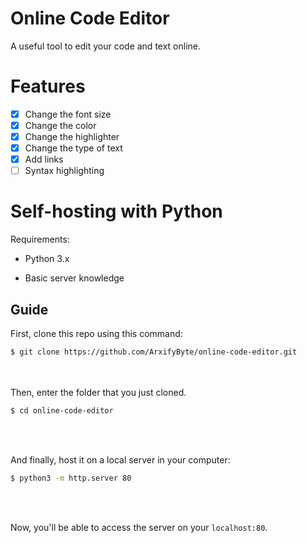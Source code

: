 # Online Code Editor
A useful tool to edit your code and text online.
# Features
- [x] Change the font size 
- [x] Change the color 
- [x] Change the highlighter 
- [x] Change the type of text
- [x] Add links
- [ ] Syntax highlighting
# Self-hosting with Python
Requirements:<br>

* Python 3.x

* Basic server knowledge 

## Guide

First, clone this repo using this command:<br>
```sh
$ git clone https://github.com/ArxifyByte/online-code-editor.git
```
<br><br>
Then, enter the folder that you just cloned.<br>
```sh
$ cd online-code-editor
```
<br><br>

And finally, host it on a local server in your computer:<br>
```sh
$ python3 -m http.server 80
```
<br><br>

Now, you'll be able to access the server on your `localhost:80`.
